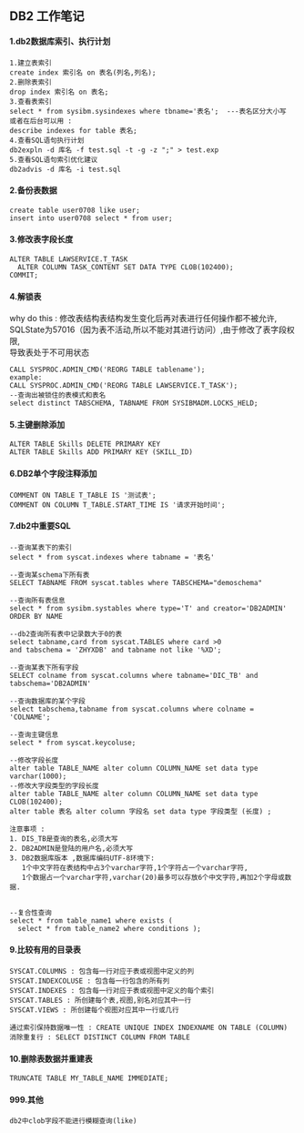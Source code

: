 ## DB2 工作笔记
#### 1.db2数据库索引、执行计划
````shell script
1.建立表索引
create index 索引名 on 表名(列名,列名);
2.删除表索引
drop index 索引名 on 表名;
3.查看表索引
select * from sysibm.sysindexes where tbname='表名';  ---表名区分大小写
或者在后台可以用 : 
describe indexes for table 表名;
4.查看SQL语句执行计划
db2expln -d 库名 -f test.sql -t -g -z ";" > test.exp
5.查看SQL语句索引优化建议
db2advis -d 库名 -i test.sql
````

#### 2.备份表数据
````shell script
create table user0708 like user;
insert into user0708 select * from user;
````
#### 3.修改表字段长度

````shell script
ALTER TABLE LAWSERVICE.T_TASK
  ALTER COLUMN TASK_CONTENT SET DATA TYPE CLOB(102400);
COMMIT;
````
#### 4.解锁表
why do this : 修改表结构表结构发生变化后再对表进行任何操作都不被允许,  
SQLState为57016（因为表不活动,所以不能对其进行访问）,由于修改了表字段权限,  
导致表处于不可用状态

````shell script
CALL SYSPROC.ADMIN_CMD('REORG TABLE tablename');
example:
CALL SYSPROC.ADMIN_CMD('REORG TABLE LAWSERVICE.T_TASK');
--查询出被锁住的表模式和表名
select distinct TABSCHEMA, TABNAME FROM SYSIBMADM.LOCKS_HELD;
````

#### 5.主键删除添加
````shell script
ALTER TABLE Skills DELETE PRIMARY KEY
ALTER TABLE Skills ADD PRIMARY KEY (SKILL_ID)
````
#### 6.DB2单个字段注释添加
````shell script
COMMENT ON TABLE T_TABLE IS '测试表';
COMMENT ON COLUMN T_TABLE.START_TIME IS '请求开始时间';
````

#### 7.db2中重要SQL
````shell script
--查询某表下的索引
select * from syscat.indexes where tabname = '表名'

--查询某schema下所有表
SELECT TABNAME FROM syscat.tables where TABSCHEMA="demoschema"

--查询所有表信息
select * from sysibm.systables where type='T' and creator='DB2ADMIN' ORDER BY NAME

--db2查询所有表中记录数大于0的表
select tabname,card from syscat.TABLES where card >0 
and tabschema = 'ZHYXDB' and tabname not like '%XD';

--查询某表下所有字段
SELECT colname from syscat.columns where tabname='DIC_TB' and tabschema='DB2ADMIN'

--查询数据库的某个字段
select tabschema,tabname from syscat.columns where colname = 'COLNAME';

--查询主键信息
select * from syscat.keycoluse;

--修改字段长度
alter table TABLE_NAME alter column COLUMN_NAME set data type varchar(1000); 
--修改大字段类型的字段长度
alter table TABLE_NAME alter column COLUMN_NAME set data type CLOB(102400);
alter table 表名 alter column 字段名 set data type 字段类型 (长度) ;

注意事项 : 
1. DIS_TB是查询的表名,必须大写
2. DB2ADMIN是登陆的用户名,必须大写
3. DB2数据库版本 ,数据库编码UTF-8环境下:
   1个中文字符在表结构中占3个varchar字符,1个字符占一个varchar字符,
   1个数据占一个varchar字符,varchar(20)最多可以存放6个中文字符,再加2个字母或数据.
   

--复合性查询
select * from table_name1 where exists (
  select * from table_name2 where conditions );
````

#### 9.比较有用的目录表
````shell script
SYSCAT.COLUMNS : 包含每一行对应于表或视图中定义的列
SYSCAT.INDEXCOLUSE : 包含每一行包含的所有列
SYSCAT.INDEXES : 包含每一行对应于表或视图中定义的每个索引
SYSCAT.TABLES : 所创建每个表,视图,别名对应其中一行
SYSCAT.VIEWS : 所创建每个视图对应其中一行或几行

通过索引保持数据唯一性 : CREATE UNIQUE INDEX INDEXNAME ON TABLE (COLUMN)
消除重复行 : SELECT DISTINCT COLUMN FROM TABLE
````

#### 10.删除表数据并重建表
````shell script
TRUNCATE TABLE MY_TABLE_NAME IMMEDIATE;
````

#### 999.其他
````shell script
db2中clob字段不能进行模糊查询(like)
````

